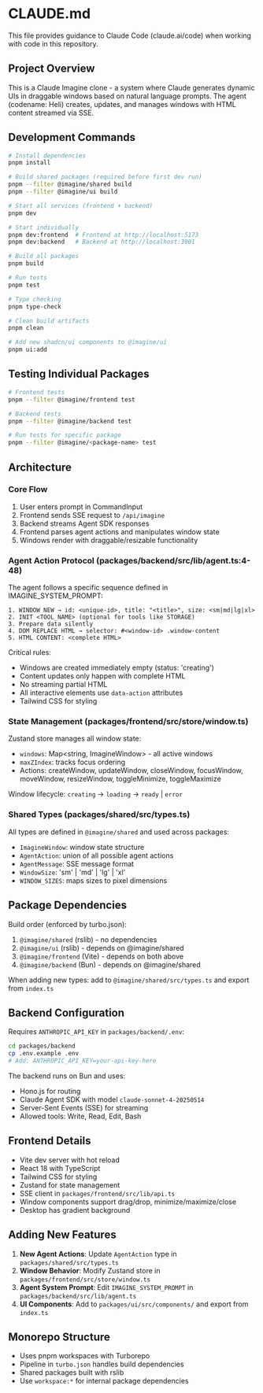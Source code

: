 # CLAUDE.md

This file provides guidance to Claude Code (claude.ai/code) when working with code in this repository.

## Project Overview

This is a Claude Imagine clone - a system where Claude generates dynamic UIs in draggable windows based on natural language prompts. The agent (codename: Heli) creates, updates, and manages windows with HTML content streamed via SSE.

## Development Commands

```bash
# Install dependencies
pnpm install

# Build shared packages (required before first dev run)
pnpm --filter @imagine/shared build
pnpm --filter @imagine/ui build

# Start all services (frontend + backend)
pnpm dev

# Start individually
pnpm dev:frontend  # Frontend at http://localhost:5173
pnpm dev:backend   # Backend at http://localhost:3001

# Build all packages
pnpm build

# Run tests
pnpm test

# Type checking
pnpm type-check

# Clean build artifacts
pnpm clean

# Add new shadcn/ui components to @imagine/ui
pnpm ui:add
```

## Testing Individual Packages

```bash
# Frontend tests
pnpm --filter @imagine/frontend test

# Backend tests
pnpm --filter @imagine/backend test

# Run tests for specific package
pnpm --filter @imagine/<package-name> test
```

## Architecture

### Core Flow
1. User enters prompt in CommandInput
2. Frontend sends SSE request to `/api/imagine`
3. Backend streams Agent SDK responses
4. Frontend parses agent actions and manipulates window state
5. Windows render with draggable/resizable functionality

### Agent Action Protocol (packages/backend/src/lib/agent.ts:4-48)

The agent follows a specific sequence defined in IMAGINE_SYSTEM_PROMPT:

```
1. WINDOW NEW → id: <unique-id>, title: "<title>", size: <sm|md|lg|xl>
2. INIT <TOOL_NAME> (optional for tools like STORAGE)
3. Prepare data silently
4. DOM REPLACE HTML → selector: #<window-id> .window-content
5. HTML CONTENT: <complete HTML>
```

Critical rules:
- Windows are created immediately empty (status: 'creating')
- Content updates only happen with complete HTML
- No streaming partial HTML
- All interactive elements use `data-action` attributes
- Tailwind CSS for styling

### State Management (packages/frontend/src/store/window.ts)

Zustand store manages all window state:
- `windows`: Map<string, ImagineWindow> - all active windows
- `maxZIndex`: tracks focus ordering
- Actions: createWindow, updateWindow, closeWindow, focusWindow, moveWindow, resizeWindow, toggleMinimize, toggleMaximize

Window lifecycle: `creating` → `loading` → `ready` | `error`

### Shared Types (packages/shared/src/types.ts)

All types are defined in `@imagine/shared` and used across packages:
- `ImagineWindow`: window state structure
- `AgentAction`: union of all possible agent actions
- `AgentMessage`: SSE message format
- `WindowSize`: 'sm' | 'md' | 'lg' | 'xl'
- `WINDOW_SIZES`: maps sizes to pixel dimensions

## Package Dependencies

Build order (enforced by turbo.json):
1. `@imagine/shared` (rslib) - no dependencies
2. `@imagine/ui` (rslib) - depends on @imagine/shared
3. `@imagine/frontend` (Vite) - depends on both above
4. `@imagine/backend` (Bun) - depends on @imagine/shared

When adding new types: add to `@imagine/shared/src/types.ts` and export from `index.ts`

## Backend Configuration

Requires `ANTHROPIC_API_KEY` in `packages/backend/.env`:

```bash
cd packages/backend
cp .env.example .env
# Add: ANTHROPIC_API_KEY=your-api-key-here
```

The backend runs on Bun and uses:
- Hono.js for routing
- Claude Agent SDK with model `claude-sonnet-4-20250514`
- Server-Sent Events (SSE) for streaming
- Allowed tools: Write, Read, Edit, Bash

## Frontend Details

- Vite dev server with hot reload
- React 18 with TypeScript
- Tailwind CSS for styling
- Zustand for state management
- SSE client in `packages/frontend/src/lib/api.ts`
- Window components support drag/drop, minimize/maximize/close
- Desktop has gradient background

## Adding New Features

1. **New Agent Actions**: Update `AgentAction` type in `packages/shared/src/types.ts`
2. **Window Behavior**: Modify Zustand store in `packages/frontend/src/store/window.ts`
3. **Agent System Prompt**: Edit `IMAGINE_SYSTEM_PROMPT` in `packages/backend/src/lib/agent.ts`
4. **UI Components**: Add to `packages/ui/src/components/` and export from `index.ts`

## Monorepo Structure

- Uses pnpm workspaces with Turborepo
- Pipeline in `turbo.json` handles build dependencies
- Shared packages built with rslib
- Use `workspace:*` for internal package dependencies
